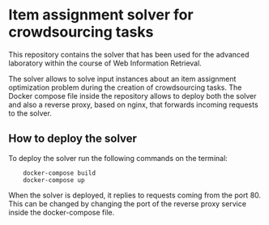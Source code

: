 # Item assignment solver for crowdsourcing tasks

This repository contains the solver that has been used for the advanced laboratory within the course of Web Information Retrieval.

The solver allows to solve input instances about an item assignment optimization problem during the creation of crowdsourcing tasks. 
The Docker compose file inside the repository allows to deploy both the solver and also a reverse proxy, based on nginx, that forwards incoming requests to the solver.

## How to deploy the solver
To deploy the solver run the following commands on the terminal:
```
    docker-compose build
    docker-compose up
```
When the solver is deployed, it replies to requests coming from the port 80.
This can be changed by changing the port of the reverse proxy service inside the docker-compose file.
